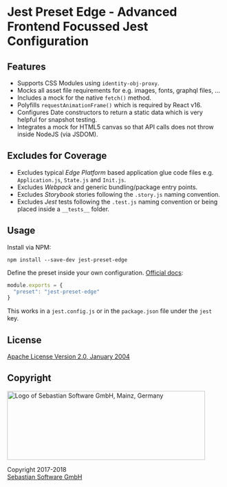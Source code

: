 # Jest Preset Edge - Advanced Frontend Focussed Jest Configuration

## Features

- Supports CSS Modules using `identity-obj-proxy`.
- Mocks all asset file requirements for e.g. images, fonts, graphql files, ...
- Includes a mock for the native `fetch()` method.
- Polyfills `requestAnimationFrame()` which is required by React v16.
- Configures Date constructors to return a static data which is very helpful for snapshot testing.
- Integrates a mock for HTML5 canvas so that API calls does not throw inside NodeJS (via JSDOM).

## Excludes for Coverage

- Excludes typical *Edge Platform* based application glue code files e.g. `Application.js`, `State.js` and `Init.js`.
- Excludes *Webpack* and generic bundling/package entry points.
- Excludes *Storybook* stories following the `.story.js` naming convention.
- Excludes *Jest* tests following the `.test.js` naming convention or being placed inside a `__tests__` folder.

## Usage

Install via NPM:

```
npm install --save-dev jest-preset-edge
```

Define the preset inside your own configuration. [Official docs](https://facebook.github.io/jest/docs/en/configuration.html#preset-string):

```js
module.exports = {
  "preset": "jest-preset-edge"
}
```

This works in a `jest.config.js` or in the `package.json` file under the `jest` key.



## License

[Apache License Version 2.0, January 2004](license)


## Copyright

<img src="https://cdn.rawgit.com/sebastian-software/sebastian-software-brand/1c32115c/sebastiansoftware-en.svg" alt="Logo of Sebastian Software GmbH, Mainz, Germany" width="460" height="160"/>

Copyright 2017-2018<br/>[Sebastian Software GmbH](http://www.sebastian-software.de)
